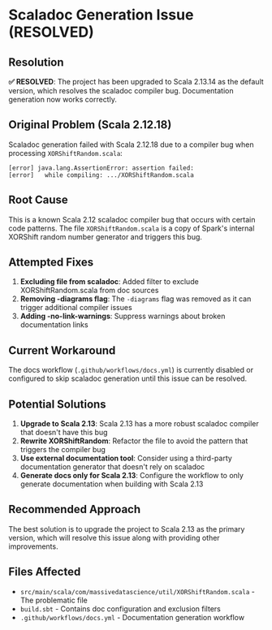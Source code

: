 # Scaladoc Generation Issue (RESOLVED)

## Resolution

**✅ RESOLVED**: The project has been upgraded to Scala 2.13.14 as the default version, which resolves the scaladoc compiler bug. Documentation generation now works correctly.

## Original Problem (Scala 2.12.18)

Scaladoc generation failed with Scala 2.12.18 due to a compiler bug when processing `XORShiftRandom.scala`:

```
[error] java.lang.AssertionError: assertion failed:
[error]   while compiling: .../XORShiftRandom.scala
```

## Root Cause

This is a known Scala 2.12 scaladoc compiler bug that occurs with certain code patterns. The file `XORShiftRandom.scala` is a copy of Spark's internal XORShift random number generator and triggers this bug.

## Attempted Fixes

1. **Excluding file from scaladoc**: Added filter to exclude XORShiftRandom.scala from doc sources
2. **Removing -diagrams flag**: The `-diagrams` flag was removed as it can trigger additional compiler issues
3. **Adding -no-link-warnings**: Suppress warnings about broken documentation links

## Current Workaround

The docs workflow (`.github/workflows/docs.yml`) is currently disabled or configured to skip scaladoc generation until this issue can be resolved.

## Potential Solutions

1. **Upgrade to Scala 2.13**: Scala 2.13 has a more robust scaladoc compiler that doesn't have this bug
2. **Rewrite XORShiftRandom**: Refactor the file to avoid the pattern that triggers the compiler bug
3. **Use external documentation tool**: Consider using a third-party documentation generator that doesn't rely on scaladoc
4. **Generate docs only for Scala 2.13**: Configure the workflow to only generate documentation when building with Scala 2.13

## Recommended Approach

The best solution is to upgrade the project to Scala 2.13 as the primary version, which will resolve this issue along with providing other improvements.

## Files Affected

- `src/main/scala/com/massivedatascience/util/XORShiftRandom.scala` - The problematic file
- `build.sbt` - Contains doc configuration and exclusion filters
- `.github/workflows/docs.yml` - Documentation generation workflow
